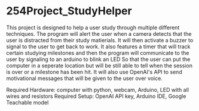 # 254Project_StudyHelper

This project is designed to help a user study through multiple different techniques. The program will alert the user when a camera detects that the user is distracted from their study matierials. It will then activate a buzzer to signal to the user to get back to work. It also features a timer that will track certain studying milestones and then the program will communicate to the user by signaling to an arduino to blink an LED So that the user can put the computer in a seperate location but will be still able to tell when the session is over or a milestone has been hit. It will also use OpenAI's API to send motivational messages that will be given to the user over voice.

Required Hardware: computer with python, webcam, Arduino, LED with all wires and resistors
Required Setup: OpenAI API key, Arduino IDE, Google Teachable model

